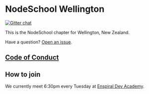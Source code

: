 # NodeSchool Wellington

[![Gitter chat](https://badges.gitter.im/nodeschool/wellington.png)](https://gitter.im/nodeschool/wellington)

This is the NodeSchool chapter for Wellington, New Zealand.

Have a question? [Open an issue](https://github.com/nodeschool/wellington/issues).

## [Code of Conduct](./CODE-OF-CONDUCT.md)

## How to join

We currently meet 6:30pm every Tuesday at [Enspiral Dev Academy](http://devacademy.co.nz).

